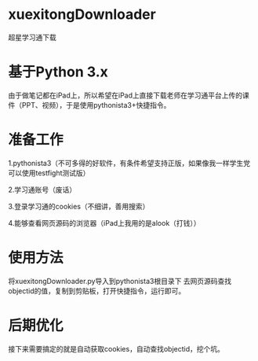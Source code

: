 # xuexitongDownloader
超星学习通下载
# 基于Python 3.x
由于做笔记都在iPad上，所以希望在iPad上直接下载老师在学习通平台上传的课件（PPT、视频），于是使用pythonista3+快捷指令。


# 准备工作

1.pythonista3（不可多得的好软件，有条件希望支持正版，如果像我一样学生党可以使用testfight测试版）

2.学习通账号（废话）

3.登录学习通的cookies（不细讲，善用搜索）

4.能够查看网页源码的浏览器（iPad上我用的是alook（打钱））

# 使用方法
将xuexitongDownloader.py导入到pythonista3根目录下
去网页源码查找objectid的值，复制到剪贴板，打开快捷指令，运行即可。

# 后期优化

接下来需要搞定的就是自动获取cookies，自动查找objectid，挖个坑。
